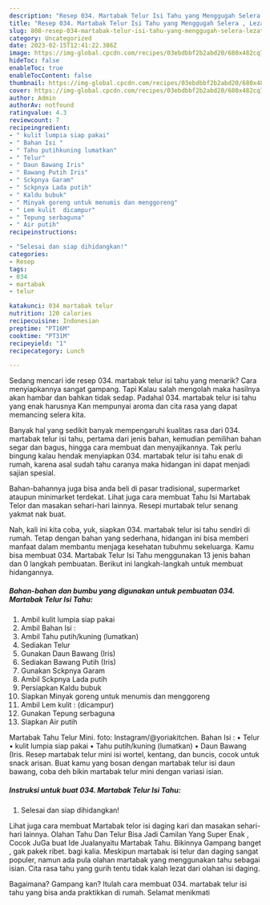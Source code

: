 ```yaml
---
description: "Resep 034. Martabak Telur Isi Tahu yang Menggugah Selera , Lezat"
title: "Resep 034. Martabak Telur Isi Tahu yang Menggugah Selera , Lezat"
slug: 808-resep-034-martabak-telur-isi-tahu-yang-menggugah-selera-lezat
category: Uncategorized
date: 2023-02-15T12:41:22.386Z
image: https://img-global.cpcdn.com/recipes/03ebdbbf2b2abd20/680x482cq70/034-martabak-telur-isi-tahu-foto-resep-utama.jpg
hideToc: false
enableToc: true
enableTocContent: false
thumbnail: https://img-global.cpcdn.com/recipes/03ebdbbf2b2abd20/680x482cq70/034-martabak-telur-isi-tahu-foto-resep-utama.jpg
cover: https://img-global.cpcdn.com/recipes/03ebdbbf2b2abd20/680x482cq70/034-martabak-telur-isi-tahu-foto-resep-utama.jpg
author: Admin
authorAv: notfound
ratingvalue: 4.3
reviewcount: 7
recipeingredient:
- " kulit lumpia siap pakai"
- " Bahan Isi "
- " Tahu putihkuning lumatkan"
- " Telur"
- " Daun Bawang Iris"
- " Bawang Putih Iris"
- " Sckpnya Garam"
- " Sckpnya Lada putih"
- " Kaldu bubuk"
- " Minyak goreng untuk menumis dan menggoreng"
- " Lem kulit  dicampur"
- " Tepung serbaguna"
- " Air putih"
recipeinstructions:

- "Selesai dan siap dihidangkan!"
categories:
- Resep
tags:
- 034
- martabak
- telur

katakunci: 034 martabak telur 
nutrition: 120 calories
recipecuisine: Indonesian
preptime: "PT16M"
cooktime: "PT31M"
recipeyield: "1"
recipecategory: Lunch

---
```



Sedang mencari ide resep 034. martabak telur isi tahu yang menarik? Cara menyiapkannya sangat gampang. Tapi Kalau salah mengolah maka hasilnya akan hambar dan bahkan tidak sedap. Padahal 034. martabak telur isi tahu yang enak harusnya Kan mempunyai aroma dan cita rasa yang dapat memancing selera kita.


Banyak hal yang sedikit banyak mempengaruhi kualitas rasa dari 034. martabak telur isi tahu, pertama dari jenis bahan, kemudian pemilihan bahan segar dan bagus, hingga cara membuat dan menyajikannya. Tak perlu bingung kalau hendak menyiapkan 034. martabak telur isi tahu enak di rumah, karena asal sudah tahu caranya maka hidangan ini dapat menjadi sajian spesial.

Bahan-bahannya juga bisa anda beli di pasar tradisional, supermarket ataupun minimarket terdekat. Lihat juga cara membuat Tahu Isi Martabak Telor dan masakan sehari-hari lainnya. Resepi murtabak telur senang yakmat nak buat.


Nah, kali ini kita coba, yuk, siapkan 034. martabak telur isi tahu sendiri di rumah. Tetap dengan bahan yang sederhana, hidangan ini bisa memberi manfaat dalam membantu menjaga kesehatan tubuhmu sekeluarga. Kamu bisa membuat 034. Martabak Telur Isi Tahu menggunakan 13 jenis bahan dan 0 langkah pembuatan. Berikut ini langkah-langkah untuk membuat hidangannya.

<!--inarticleads1-->

##### Bahan-bahan dan bumbu yang digunakan untuk pembuatan 034. Martabak Telur Isi Tahu:

1. Ambil  kulit lumpia siap pakai
1. Ambil  Bahan Isi :
1. Ambil  Tahu putih/kuning (lumatkan)
1. Sediakan  Telur
1. Gunakan  Daun Bawang (Iris)
1. Sediakan  Bawang Putih (Iris)
1. Gunakan  Sckpnya Garam
1. Ambil  Sckpnya Lada putih
1. Persiapkan  Kaldu bubuk
1. Siapkan  Minyak goreng untuk menumis dan menggoreng
1. Ambil  Lem kulit : (dicampur)
1. Gunakan  Tepung serbaguna
1. Siapkan  Air putih


Martabak Tahu Telur Mini. foto: Instagram/@yoriakitchen. Bahan Isi : • Telur • kulit lumpia siap pakai • Tahu putih/kuning (lumatkan) • Daun Bawang (Iris. Resep martabak telur mini isi wortel, kentang, dan buncis, cocok untuk snack arisan. Buat kamu yang bosan dengan martabak telur isi daun bawang, coba deh bikin martabak telur mini dengan variasi isian. 

<!--inarticleads2-->

##### Instruksi untuk buat 034. Martabak Telur Isi Tahu:


1. Selesai dan siap dihidangkan!

Lihat juga cara membuat Martabak telor isi daging kari dan masakan sehari-hari lainnya. Olahan Tahu Dan Telur Bisa Jadi Camilan Yang Super Enak , Cocok JuGa buat Ide Jualanyaitu Martabak Tahu. Bikinnya Gampang banget , gak pakek ribet. bagi kalia. Meskipun martabak isi telur dan daging sangat populer, namun ada pula olahan martabak yang menggunakan tahu sebagai isian. Cita rasa tahu yang gurih tentu tidak kalah lezat dari olahan isi daging. 

Bagaimana? Gampang kan? Itulah cara membuat 034. martabak telur isi tahu yang bisa anda praktikkan di rumah. Selamat menikmati
